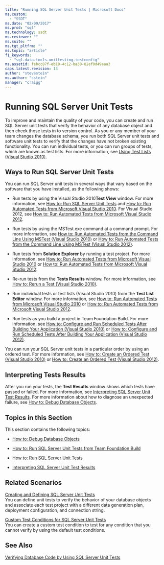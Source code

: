 ```yaml
---
title: "Running SQL Server Unit Tests | Microsoft Docs"
ms.custom: 
  - "SSDT"
ms.date: "02/09/2017"
ms.prod: "sql"
ms.technology: ssdt
ms.reviewer: ""
ms.suite: ""
ms.tgt_pltfrm: ""
ms.topic: "article"
f1_keywords: 
  - "sql.data.tools.unittesting.testconfig"
ms.assetid: febcc87f-eb18-4c12-ba30-82ef0d49aaa3
caps.latest.revision: 13
author: "stevestein"
ms.author: "sstein"
manager: "craigg"
---
```

# Running SQL Server Unit Tests
To improve and maintain the quality of your code, you can create and run SQL Server unit tests that verify the behavior of any database object and then check those tests in to version control. As you or any member of your team changes the database schema, you run both SQL Server unit tests and software unit tests to verify that the changes have not broken existing functionality. You can run individual tests, or you can run groups of tests, which are known as test lists. For more information, see [Using Test Lists (Visual Studio 2010)](http://msdn.microsoft.com/library/ms182461(VS.100).aspx).  
  
## Ways to Run SQL Server Unit Tests  
You can run SQL Server unit tests in several ways that vary based on the software that you have installed, as the following shows:  
  
-   Run tests by using the Visual Studio 2010**Test View** window. For more information, see [How to: Run SQL Server Unit Tests](../ssdt/how-to-run-sql-server-unit-tests.md) and [How to: Run Automated Tests from Microsoft Visual Studio 2010](http://msdn.microsoft.com/library/ms182470(VS.100).aspx). For Visual Studio 2012, see [How to: Run Automated Tests from Microsoft Visual Studio 2012](http://msdn.microsoft.com/library/ms182470.aspx).  
  
-   Run tests by using the MSTest.exe command at a command prompt. For more information, see [How to: Run Automated Tests from the Command Line Using MSTest (Visual Studio 2010)](http://msdn.microsoft.com/library/ms182487(VS.100).aspx) or [How to: Run Automated Tests from the Command Line Using MSTest (Visual Studio 2012)](http://msdn.microsoft.com/library/ms182487.aspx).  
  
-   Run tests from **Solution Explorer** by running a test project. For more information, see [How to: Run Automated Tests from Microsoft Visual Studio 2010](http://msdn.microsoft.com/library/ms182470(VS.100).aspx) or [How to: Run Automated Tests from Microsoft Visual Studio 2012](http://msdn.microsoft.com/library/ms182470.aspx).  
  
-   Re-run tests from the **Tests Results** window. For more information, see [How to: Rerun a Test (Visual Studio 2010)](http://msdn.microsoft.com/library/ms182472(VS.100).aspx).  
  
-   Run individual tests or test lists (Visual Studio 2010) from the **Test List Editor** window. For more information, see [How to: Run Automated Tests from Microsoft Visual Studio 2010](http://msdn.microsoft.com/library/ms182470(VS.100).aspx) or [How to: Run Automated Tests from Microsoft Visual Studio 2012](http://msdn.microsoft.com/library/ms182470.aspx).  
  
-   Run tests as you build a project in Team Foundation Build. For more information, see [How to: Configure and Run Scheduled Tests After Building Your Application (Visual Studio 2010)](http://msdn.microsoft.com/library/ms182465(VS.100).aspx) or [How to: Configure and Run Scheduled Tests After Building Your Application (Visual Studio 2012)](http://msdn.microsoft.com/library/ms182465.aspx).  
  
You can run your SQL Server unit tests in a particular order by using an ordered test. For more information, see [How to: Create an Ordered Test (Visual Studio 2010)](http://msdn.microsoft.com/library/ms182631(VS.100).aspx) or [How to: Create an Ordered Test (Visual Studio 2012)](http://msdn.microsoft.com/library/ms182631.aspx).  
  
## Interpreting Tests Results  
After you run your tests, the **Test Results** window shows which tests have passed or failed. For more information, see [Interpreting SQL Server Unit Test Results](../ssdt/interpreting-sql-server-unit-test-results.md). For more information about how to diagnose an unexpected failure, see [How to: Debug Database Objects](../ssdt/how-to-debug-database-objects.md).  
  
## Topics in this Section  
This section contains the following topics:  
  
-   [How to: Debug Database Objects](../ssdt/how-to-debug-database-objects.md)  
  
-   [How to: Run SQL Server Unit Tests from Team Foundation Build](../ssdt/how-to-run-sql-server-unit-tests-from-team-foundation-build.md)  
  
-   [How to: Run SQL Server Unit Tests](../ssdt/how-to-run-sql-server-unit-tests.md)  
  
-   [Interpreting SQL Server Unit Test Results](../ssdt/interpreting-sql-server-unit-test-results.md)  
  
## Related Scenarios  
[Creating and Defining SQL Server Unit Tests](../ssdt/creating-and-defining-sql-server-unit-tests.md)  
You can define unit tests to verify the behavior of your database objects and associate each test project with a different data generation plan, deployment configuration, and connection string.  
  
[Custom Test Conditions  for SQL Server Unit Tests](../ssdt/custom-test-conditions-for-sql-server-unit-tests.md)  
You can create a custom test condition to test for any condition that you cannot verify by using the default test conditions.  
  
## See Also  
[Verifying Database Code by Using SQL Server Unit Tests](../ssdt/verifying-database-code-by-using-sql-server-unit-tests.md)  
  
